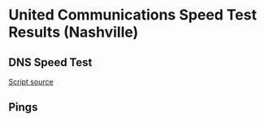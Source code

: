 # United Communications Speed Test Results (Nashville)

## DNS Speed Test

[Script source](https://serverfault.com/a/618271/146329)

## Pings
